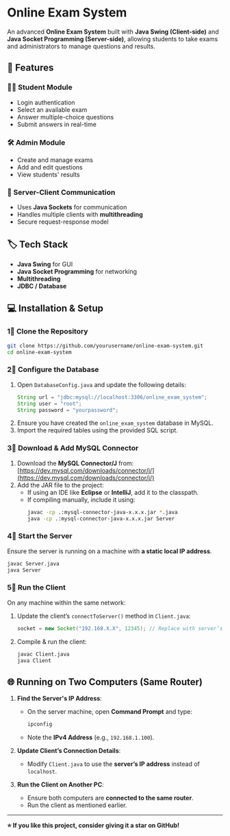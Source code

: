 # Online Exam System

An advanced **Online Exam System** built with **Java Swing (Client-side)** and **Java Socket Programming (Server-side)**, allowing students to take exams and administrators to manage questions and results.

## 🚀 Features

### 🧑‍🎓 Student Module
- Login authentication
- Select an available exam
- Answer multiple-choice questions
- Submit answers in real-time

### 🛠️ Admin Module
- Create and manage exams
- Add and edit questions
- View students' results

### 🎼 Server-Client Communication
- Uses **Java Sockets** for communication
- Handles multiple clients with **multithreading**
- Secure request-response model

## 🏷️ Tech Stack
- **Java Swing** for GUI
- **Java Socket Programming** for networking
- **Multithreading**
- **JDBC / Database**

## 💻 Installation & Setup

### 1⃣ Clone the Repository
```sh
git clone https://github.com/yourusername/online-exam-system.git
cd online-exam-system
```

### 2⃣ Configure the Database
1. Open `DatabaseConfig.java` and update the following details:
   ```java
   String url = "jdbc:mysql://localhost:3306/online_exam_system";
   String user = "root";
   String password = "yourpassword";
   ```
2. Ensure you have created the `online_exam_system` database in MySQL.
3. Import the required tables using the provided SQL script.

### 3⃣ Download & Add MySQL Connector
1. Download the **MySQL Connector/J** from:
   [https://dev.mysql.com/downloads/connector/j/](https://dev.mysql.com/downloads/connector/j/)
2. Add the JAR file to the project:
   - If using an IDE like **Eclipse** or **IntelliJ**, add it to the classpath.
   - If compiling manually, include it using:
     ```sh
     javac -cp .:mysql-connector-java-x.x.x.jar *.java
     java -cp .:mysql-connector-java-x.x.x.jar Server
     ```

### 4⃣ Start the Server
Ensure the server is running on a machine with **a static local IP address**.
```sh
javac Server.java
java Server
```

### 5⃣ Run the Client
On any machine within the same network:
1. Update the client’s `connectToServer()` method in `Client.java`:
   ```java
   socket = new Socket("192.168.X.X", 12345); // Replace with server’s local IP
   ```
2. Compile & run the client:
   ```sh
   javac Client.java
   java Client
   ```

## 🌐 Running on Two Computers (Same Router)
1. **Find the Server's IP Address**:
   - On the server machine, open **Command Prompt** and type:
     ```sh
     ipconfig
     ```
   - Note the **IPv4 Address** (e.g., `192.168.1.100`).

2. **Update Client’s Connection Details**:
   - Modify `Client.java` to use the **server’s IP address** instead of `localhost`.

3. **Run the Client on Another PC**:
   - Ensure both computers are **connected to the same router**.
   - Run the client as mentioned earlier.

---
**⭐ If you like this project, consider giving it a star on GitHub!**

